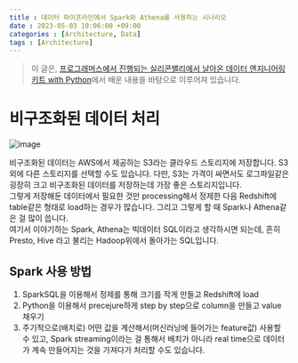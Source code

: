 ```yaml
---
title : 데이터 파이프라인에서 Spark와 Athena를 사용하는 시나리오 
date : 2023-05-03 10:06:00 +09:00
categories : [Architecture, Data]
tags : [Architecture]
---
```


> 이 글은, [프로그래머스에서 진행되는 실리콘밸리에서 날아온 데이터 엔지니어링 키트 with Python](https://school.programmers.co.kr/learn/courses/16448/16448-%EB%9D%BC%EC%9D%B4%EB%B8%8C12%EA%B8%B0-%EC%8B%A4%EB%A6%AC%EC%BD%98%EB%B0%B8%EB%A6%AC%EC%97%90%EC%84%9C-%EB%82%A0%EC%95%84%EC%98%A8-%EB%8D%B0%EC%9D%B4%ED%84%B0-%EC%97%94%EC%A7%80%EB%8B%88%EC%96%B4%EB%A7%81-%EC%8A%A4%ED%83%80%ED%84%B0-%ED%82%A4%ED%8A%B8-with-python)에서 배운 내용을 바탕으로 이루어져 있습니다.

# 비구조화된 데이터 처리

![image](https://user-images.githubusercontent.com/105477856/235756087-006c1edb-aeb9-4bf7-8cf8-cb88d91abe41.png)

비구조화된 데이터는 AWS에서 제공하는 S3라는 클라우드 스토리지에 저장합니다. S3외에 다른 스토리지를 선택할 수도 있습니다. 다만, S3는 가격이 싸면서도 로그파일같은 굉장히 크고 비구조화된 데이터를 저장하는데 가장 좋은 스토리지입니다.  
그렇게 저장해둔 데이터에서 필요한 것만 processing해서 정제한 다음 Redshift에 table같은 형태로 load하는 경우가 많습니다. 그리고 그렇게 할 때 Spark나 Athena같은 걸 많이 씁니다.  
여기서 이야기하는 Spark, Athena는 빅데이터 SQL이라고 생각하시면 되는데, 흔히 Presto, Hive 라고 불리는 Hadoop위에서 돌아가는 SQL입니다.

## Spark 사용 방법
1. SparkSQL을 이용해서 정제를 통해 크기를 작게 만들고 Redshift에 load
2. Python을 이용해서 precejure하게 step by step으로 column을 만들고 value 채우기
3. 주기적으로(배치로) 어떤 값을 계산해서(머신러닝에 들어가는 feature값) 사용할 수 있고, Spark streaming이라는 걸 통해서 배치가 아니라 real time으로 데이터가 계속 만들어지는 것을 가져다가 처리할 수도 있습니다.
